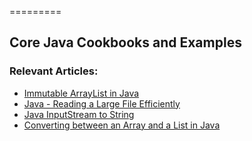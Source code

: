=========

## Core Java Cookbooks and Examples

### Relevant Articles: 
- [Immutable ArrayList in Java](http://www.baeldung.com/java-immutable-list)
- [Java - Reading a Large File Efficiently](http://www.baeldung.com/java-read-lines-large-file)
- [Java InputStream to String](http://www.baeldung.com/convert-input-stream-to-string)
- [Converting between an Array and a List in Java](http://www.baeldung.com/convert-array-to-list-and-list-to-array)

